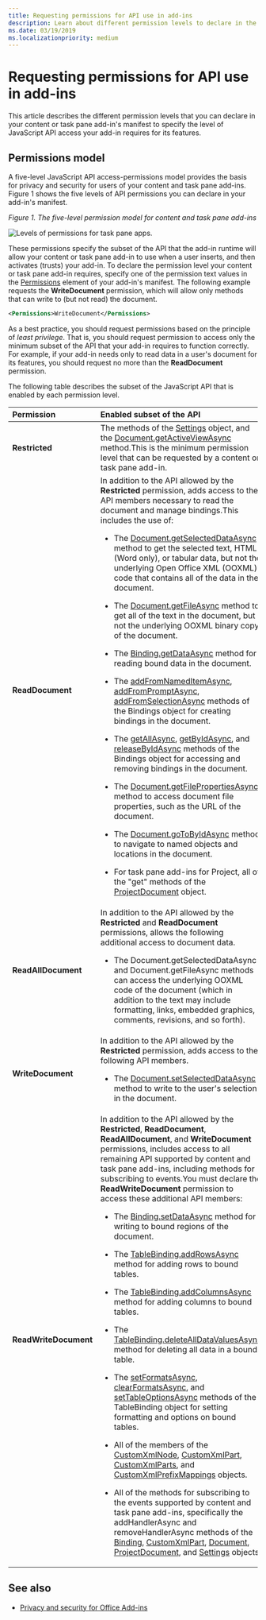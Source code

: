 ```yaml
---
title: Requesting permissions for API use in add-ins
description: Learn about different permission levels to declare in the manifest of a content or task pane add-in to specify the level of JavaScript API access.
ms.date: 03/19/2019
ms.localizationpriority: medium
---
```



# Requesting permissions for API use in add-ins

This article describes the different permission levels that you can declare in your content or task pane add-in's manifest to specify the level of JavaScript API access your add-in requires for its features. 

## Permissions model

A five-level JavaScript API access-permissions model provides the basis for privacy and security for users of your content and task pane add-ins. Figure 1 shows the five levels of API permissions you can declare in your add-in's manifest.

*Figure 1. The five-level permission model for content and task pane add-ins*

![Levels of permissions for task pane apps.](../images/office15-app-sdk-task-pane-app-permission.png)

These permissions specify the subset of the API that the add-in runtime will allow your content or task pane add-in to use when a user inserts, and then activates (trusts) your add-in. To declare the permission level your content or task pane add-in requires, specify one of the permission text values in the [Permissions](../reference/manifest/permissions.md) element of your add-in's manifest. The following example requests the **WriteDocument** permission, which will allow only methods that can write to (but not read) the document.

```XML
<Permissions>WriteDocument</Permissions>
```

As a best practice, you should request permissions based on the principle of  _least privilege_. That is, you should request permission to access only the minimum subset of the API that your add-in requires to function correctly. For example, if your add-in needs only to read data in a user's document for its features, you should request no more than the **ReadDocument** permission.

The following table describes the subset of the JavaScript API that is enabled by each permission level.

|**Permission**|**Enabled subset of the API**|
|:-----|:-----|
|**Restricted**|The methods of the [Settings](/javascript/api/office/office.settings) object, and the [Document.getActiveViewAsync](/javascript/api/office/office.document#office-office-document-getactiveviewasync-member(1)) method.This is the minimum permission level that can be requested by a content or task pane add-in.|
|**ReadDocument**|In addition to the API allowed by the **Restricted** permission, adds access to the API members necessary to read the document and manage bindings.This includes the use of:<br/><ul><li>The <a href="/javascript/api/office/office.document#getSelectedDataAsync_coercionType__options__callback_" target="_blank">Document.getSelectedDataAsync</a> method to get the selected text, HTML (Word only), or tabular data, but not the underlying Open Office XML (OOXML) code that contains all of the data in the document.</p></li><li><p>The <a href="/javascript/api/office/office.document#getFileAsync_fileType__options__callback_" target="_blank">Document.getFileAsync</a> method to get all of the text in the document, but not the underlying OOXML binary copy of the document.</p></li><li><p>The <a href="/javascript/api/office/office.binding#getDataAsync_options__callback_" target="_blank">Binding.getDataAsync</a> method for reading bound data in the document.</p></li><li><p>The <a href="/javascript/api/office/office.bindings#addFromNamedItemAsync_itemName__bindingType__options__callback_" target="_blank">addFromNamedItemAsync</a>, <a href="/javascript/api/office/office.bindings#addFromPromptAsync_bindingType__options__callback_" target="_blank">addFromPromptAsync</a>, <a href="/javascript/api/office/office.bindings#addFromSelectionAsync_bindingType__options__callback_" target="_blank">addFromSelectionAsync</a> methods of the <span class="keyword">Bindings</span> object for creating bindings in the document.</p></li><li><p>The <a href="/javascript/api/office/office.bindings#getAllAsync_options__callback_" target="_blank">getAllAsync</a>, <a href="/javascript/api/office/office.bindings#getByIdAsync_id__options__callback_" target="_blank">getByIdAsync</a>, and <a href="/javascript/api/office/office.bindings#releaseByIdAsync_id__options__callback_" target="_blank">releaseByIdAsync</a> methods of the <span class="keyword">Bindings</span> object for accessing and removing bindings in the document.</p></li><li><p>The <a href="/javascript/api/office/office.document#getFilePropertiesAsync_options__callback_" target="_blank">Document.getFilePropertiesAsync</a> method to access document file properties, such as the URL of the document.</p></li><li><p>The <a href="/javascript/api/office/office.document#goToByIdAsync_id__goToType__options__callback_" target="_blank">Document.goToByIdAsync</a> method to navigate to named objects and locations in the document.</p></li><li><p>For task pane add-ins for Project, all of the "get" methods of the <a href="/javascript/api/office/office.document" target="_blank">ProjectDocument</a> object. </p></li></ul>|
|**ReadAllDocument**|In addition to the API allowed by the **Restricted** and **ReadDocument** permissions, allows the following additional access to document data.<br/><ul><li><p>The <span class="keyword">Document.getSelectedDataAsync</span> and <span class="keyword">Document.getFileAsync</span> methods can access the underlying OOXML code of the document (which in addition to the text may include formatting, links, embedded graphics, comments, revisions, and so forth).</p></li></ul>|
|**WriteDocument**|In addition to the API allowed by the **Restricted** permission, adds access to the following API members.<br/><ul><li><p>The <a href="/javascript/api/office/office.document#setSelectedDataAsync_data__options__callback_" target="_blank">Document.setSelectedDataAsync</a> method to write to the user's selection in the document.</p></li></ul>|
|**ReadWriteDocument**|In addition to the API allowed by the **Restricted**, **ReadDocument**, **ReadAllDocument**, and **WriteDocument** permissions, includes access to all remaining API supported by content and task pane add-ins, including methods for subscribing to events.You must declare the **ReadWriteDocument** permission to access these additional API members:<br/><ul><li><p>The <a href="/javascript/api/office/office.binding#setDataAsync_data__options__callback_" target="_blank">Binding.setDataAsync</a> method for writing to bound regions of the document.</p></li><li><p>The <a href="/javascript/api/office/office.tablebinding#addRowsAsync_rows__options__callback_" target="_blank">TableBinding.addRowsAsync</a> method for adding rows to bound tables.</p></li><li><p>The <a href="/javascript/api/office/office.tablebinding#addColumnsAsync_tableData__options__callback_" target="_blank">TableBinding.addColumnsAsync</a> method for adding columns to bound tables.</p></li><li><p>The <a href="/javascript/api/office/office.tablebinding#deleteAllDataValuesAsync_options__callback_" target="_blank">TableBinding.deleteAllDataValuesAsync</a> method for deleting all data in a bound table.</p></li><li><p>The <a href="/javascript/api/office/office.tablebinding#setFormatsAsync_cellFormat__options__callback_" target="_blank">setFormatsAsync</a>, <a href="/javascript/api/office/office.tablebinding#clearFormatsAsync_options__callback_" target="_blank">clearFormatsAsync</a>, and <a href="/javascript/api/office/office.tablebinding#setTableOptionsAsync_tableOptions__options__callback_" target="_blank">setTableOptionsAsync</a> methods of the <span class="keyword">TableBinding</span> object for setting formatting and options on bound tables.</p></li><li><p>All of the members of the <a href="/javascript/api/office/office.customxmlnode" target="_blank">CustomXmlNode</a>, <a href="/javascript/api/office/office.customxmlpart" target="_blank">CustomXmlPart</a>, <a href="/javascript/api/office/office.customxmlparts" target="_blank">CustomXmlParts</a>, and <a href="/javascript/api/office/office.customxmlprefixmappings" target="_blank">CustomXmlPrefixMappings</a> objects.</p></li><li><p>All of the methods for subscribing to the events supported by content and task pane add-ins, specifically the <span class="keyword">addHandlerAsync</span> and <span class="keyword">removeHandlerAsync</span> methods of the <a href="/javascript/api/office/office.binding" target="_blank">Binding</a>, <a href="/javascript/api/office/office.customxmlpart" target="_blank">CustomXmlPart</a>, <a href="/javascript/api/office/office.document" target="_blank">Document</a>, <a href="/javascript/api/office/office.document" target="_blank">ProjectDocument</a>, and <a href="/javascript/api/office/office.document#settings" target="_blank">Settings</a> objects.</p></li></ul>|

## See also

- [Privacy and security for Office Add-ins](../concepts/privacy-and-security.md)
